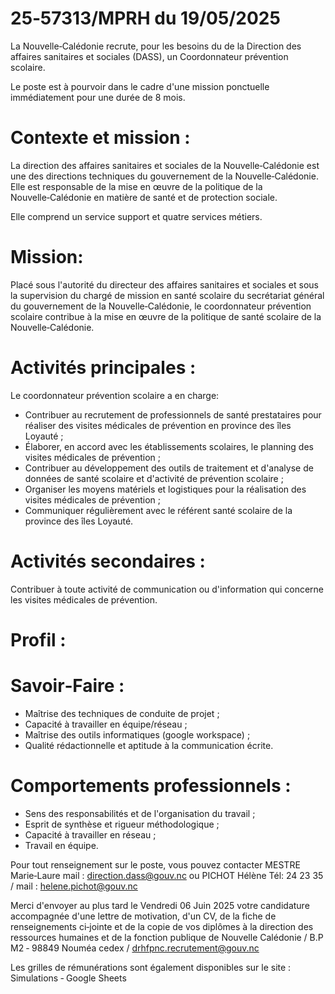 # 25‑57313/MPRH du 19/05/2025

La Nouvelle‑Calédonie recrute, pour les besoins du de la Direction des affaires sanitaires et sociales (DASS), un Coordonnateur prévention scolaire.

Le poste est à pourvoir dans le cadre d'une mission ponctuelle immédiatement pour une durée de 8 mois.

# Contexte et mission :

La direction des affaires sanitaires et sociales de la Nouvelle‑Calédonie est une des directions techniques du gouvernement de la Nouvelle‑Calédonie. Elle est responsable de la mise en œuvre de la politique de la Nouvelle‑Calédonie en matière de santé et de protection sociale.

Elle comprend un service support et quatre services métiers.

# Mission:

Placé sous l'autorité du directeur des affaires sanitaires et sociales et sous la supervision du chargé de mission en santé scolaire du secrétariat général du gouvernement de la Nouvelle‑Calédonie, le coordonnateur prévention scolaire contribue à la mise en œuvre de la politique de santé scolaire de la Nouvelle‑Calédonie.

# Activités principales :

Le coordonnateur prévention scolaire a en charge:

- Contribuer au recrutement de professionnels de santé prestataires pour réaliser des visites médicales de prévention en province des îles Loyauté ;
- Élaborer, en accord avec les établissements scolaires, le planning des visites médicales de prévention ;
- Contribuer au développement des outils de traitement et d'analyse de données de santé scolaire et d'activité de prévention scolaire ;
- Organiser les moyens matériels et logistiques pour la réalisation des visites médicales de prévention ;
- Communiquer régulièrement avec le référent santé scolaire de la province des îles Loyauté.

# Activités secondaires :

Contribuer à toute activité de communication ou d'information qui concerne les visites médicales de prévention.

# Profil :

# Savoir‑Faire :

- Maîtrise des techniques de conduite de projet ;
- Capacité à travailler en équipe/réseau ;
- Maîtrise des outils informatiques (google workspace) ;
- Qualité rédactionnelle et aptitude à la communication écrite.

# Comportements professionnels :

- Sens des responsabilités et de l'organisation du travail ;
- Esprit de synthèse et rigueur méthodologique ;
- Capacité à travailler en réseau ;
- Travail en équipe.

Pour tout renseignement sur le poste, vous pouvez contacter MESTRE Marie‑Laure mail : direction.dass@gouv.nc ou PICHOT Hélène Tél: 24 23 35 / mail : helene.pichot@gouv.nc

Merci d'envoyer au plus tard le Vendredi 06 Juin 2025 votre candidature accompagnée d'une lettre de motivation, d'un CV, de la fiche de renseignements ci‑jointe et de la copie de vos diplômes à la direction des ressources humaines et de la fonction publique de Nouvelle Calédonie / B.P M2 ‑ 98849 Nouméa cedex / drhfpnc.recrutement@gouv.nc

Les grilles de rémunérations sont également disponibles sur le site : Simulations ‑ Google Sheets